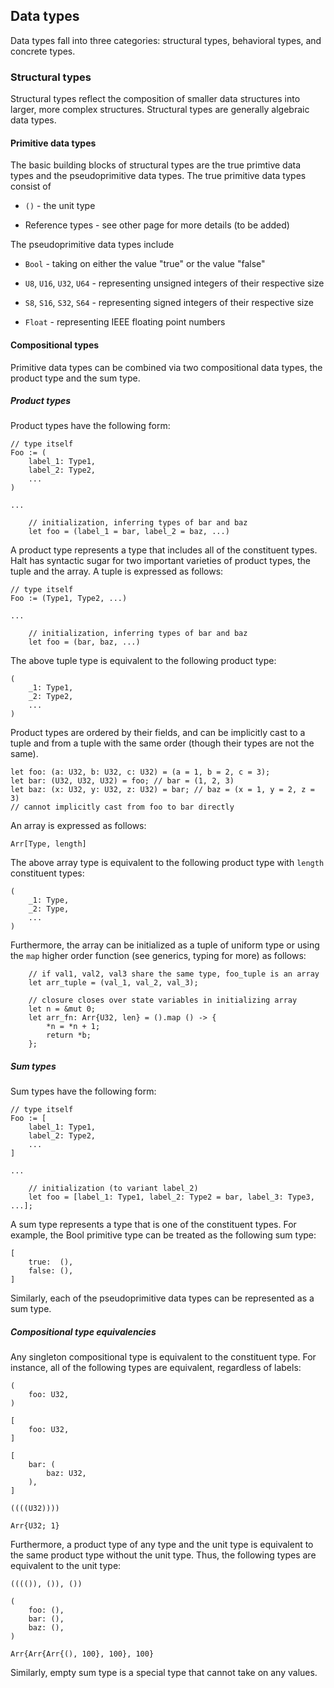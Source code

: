## Data types

Data types fall into three categories: structural types, behavioral types, and
concrete types.

### Structural types

Structural types reflect the composition of smaller data structures into larger,
more complex structures. Structural types are generally algebraic data types.

#### Primitive data types

The basic building blocks of structural types are the true primtive data types
and the pseudoprimitive data types. The true primitive data types consist of

* `()` - the unit type

* Reference types - see other page for more details (to be added)

The pseudoprimitive data types include

* `Bool` - taking on either the value "true" or the value "false"

* `U8`, `U16`, `U32`, `U64` - representing unsigned integers of their respective size

* `S8`, `S16`, `S32`, `S64` - representing signed integers of their respective size

* `Float` - representing IEEE floating point numbers

#### Compositional types

Primitive data types can be combined via two compositional data types, the
product type and the sum type.

##### Product types

Product types have the following form:

```
// type itself
Foo := (
    label_1: Type1,
    label_2: Type2,
    ...
)

...

    // initialization, inferring types of bar and baz
    let foo = (label_1 = bar, label_2 = baz, ...)
```

A product type represents a type that includes all of the constituent types.
Halt has syntactic sugar for two important varieties of product types, the tuple
and the array. A tuple is expressed as follows:

```
// type itself
Foo := (Type1, Type2, ...)

...

    // initialization, inferring types of bar and baz
    let foo = (bar, baz, ...)
```

The above tuple type is equivalent to the following product type:

```
(
    _1: Type1,
    _2: Type2,
    ...
)
```

Product types are ordered by their fields, and can be implicitly cast to a tuple
and from a tuple with the same order (though their types are not the same).

```
let foo: (a: U32, b: U32, c: U32) = (a = 1, b = 2, c = 3);
let bar: (U32, U32, U32) = foo; // bar = (1, 2, 3)
let baz: (x: U32, y: U32, z: U32) = bar; // baz = (x = 1, y = 2, z = 3)
// cannot implicitly cast from foo to bar directly
```

An array is expressed as follows:

```
Arr[Type, length]
```

The above array type is equivalent to the following product type with `length`
constituent types:

```
(
    _1: Type,
    _2: Type,
    ...
)
```

Furthermore, the array can be initialized as a tuple of uniform type or using
the `map` higher order function (see generics, typing for more) as follows:

```
    // if val1, val2, val3 share the same type, foo_tuple is an array
    let arr_tuple = (val_1, val_2, val_3);

    // closure closes over state variables in initializing array
    let n = &mut 0;
    let arr_fn: Arr{U32, len} = ().map () -> {
        *n = *n + 1;
        return *b;
    };
```

##### Sum types

Sum types have the following form:

```
// type itself
Foo := [
    label_1: Type1,
    label_2: Type2,
    ...
]

...

    // initialization (to variant label_2)
    let foo = [label_1: Type1, label_2: Type2 = bar, label_3: Type3, ...];
```


A sum type represents a type that is one of the constituent types. For example,
the Bool primitive type can be treated as the following sum type:

```
[
    true:  (),
    false: (),
]
```

Similarly, each of the pseudoprimitive data types can be represented as a sum
type.

##### Compositional type equivalencies

Any singleton compositional type is equivalent to the constituent type. For
instance, all of the following types are equivalent, regardless of labels:

```
(
    foo: U32,
)
```

```
[
    foo: U32,
]
```

```
[
    bar: (
        baz: U32,
    ),
]
```

```
((((U32))))
```

```
Arr{U32; 1}
```

Furthermore, a product type of any type and the unit type is equivalent to the
same product type without the unit type. Thus, the following types are
equivalent to the unit type:

```
(((()), ()), ())
```

```
(
    foo: (),
    bar: (),
    baz: (),
)
```

```
Arr{Arr{Arr{(), 100}, 100}, 100}
```

Similarly, empty sum type is a special type that cannot take on any values.

